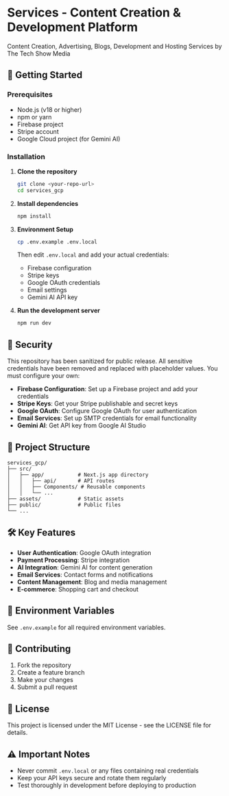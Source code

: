 # Services - Content Creation & Development Platform

Content Creation, Advertising, Blogs, Development and Hosting Services by The Tech Show Media

## 🚀 Getting Started

### Prerequisites
- Node.js (v18 or higher)
- npm or yarn
- Firebase project
- Stripe account
- Google Cloud project (for Gemini AI)

### Installation

1. **Clone the repository**
   ```bash
   git clone <your-repo-url>
   cd services_gcp
   ```

2. **Install dependencies**
   ```bash
   npm install
   ```

3. **Environment Setup**
   ```bash
   cp .env.example .env.local
   ```
   
   Then edit `.env.local` and add your actual credentials:
   - Firebase configuration
   - Stripe keys
   - Google OAuth credentials
   - Email settings
   - Gemini AI API key

4. **Run the development server**
   ```bash
   npm run dev
   ```

## 🔐 Security

This repository has been sanitized for public release. All sensitive credentials have been removed and replaced with placeholder values. You must configure your own:

- **Firebase Configuration**: Set up a Firebase project and add your credentials
- **Stripe Keys**: Get your Stripe publishable and secret keys
- **Google OAuth**: Configure Google OAuth for user authentication
- **Email Services**: Set up SMTP credentials for email functionality
- **Gemini AI**: Get API key from Google AI Studio

## 📁 Project Structure

```
services_gcp/
├── src/
│   ├── app/           # Next.js app directory
│   │   ├── api/       # API routes
│   │   ├── Components/ # Reusable components
│   │   └── ...
├── assets/            # Static assets
├── public/            # Public files
└── ...
```

## 🛠️ Key Features

- **User Authentication**: Google OAuth integration
- **Payment Processing**: Stripe integration
- **AI Integration**: Gemini AI for content generation
- **Email Services**: Contact forms and notifications
- **Content Management**: Blog and media management
- **E-commerce**: Shopping cart and checkout

## 📝 Environment Variables

See `.env.example` for all required environment variables.

## 🤝 Contributing

1. Fork the repository
2. Create a feature branch
3. Make your changes
4. Submit a pull request

## 📄 License

This project is licensed under the MIT License - see the LICENSE file for details.

## ⚠️ Important Notes

- Never commit `.env.local` or any files containing real credentials
- Keep your API keys secure and rotate them regularly
- Test thoroughly in development before deploying to production
